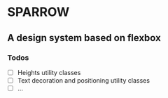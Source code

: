 # SPARROW

## A design system based on flexbox

### Todos
- [ ] Heights utility classes
- [ ] Text decoration and positioning utility classes
- [ ] ...